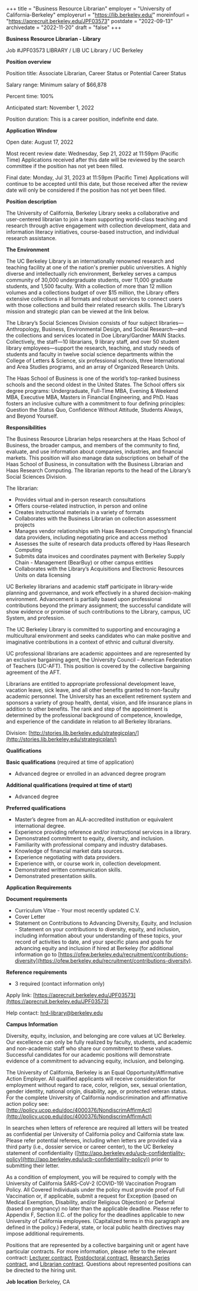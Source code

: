 +++
title = "Business Resource Librarian"
employer = "University of California-Berkeley"
employerurl = "https://lib.berkeley.edu/"
moreinfourl = "https://aprecruit.berkeley.edu/JPF03573"
postdate = "2022-09-13"
archivedate = "2022-11-20"
draft = "false"
+++

**Business Resource Librarian - Library**

Job #JPF03573
LIBRARY / LIB UC Library / UC Berkeley

**Position overview**

Position title: Associate Librarian, Career Status or Potential Career Status

Salary range: Minimum salary of $66,878

Percent time: 100%

Anticipated start: November 1, 2022

Position duration: This is a career position, indefinite end date.

**Application Window**

Open date: August 17, 2022

Most recent review date: Wednesday, Sep 21, 2022 at 11:59pm (Pacific Time)
Applications received after this date will be reviewed by the search committee if the position has not yet been filled.

Final date: Monday, Jul 31, 2023 at 11:59pm (Pacific Time)
Applications will continue to be accepted until this date, but those received after the review date will only be considered if the position has not yet been filled.

**Position description**

The University of California, Berkeley Library seeks a collaborative and user-centered librarian to join a team supporting world-class teaching and research through active engagement with collection development, data and information literacy initiatives, course-based instruction, and individual research assistance.

**The Environment**

The UC Berkeley Library is an internationally renowned research and teaching facility at one of the nation's premier public universities. A highly diverse and intellectually rich environment, Berkeley serves a campus community of 30,000 undergraduate students, over 11,000 graduate students, and 1,500 faculty. With a collection of more than 12 million volumes and a collections budget of over $15 million, the Library offers extensive collections in all formats and robust services to connect users with those collections and build their related research skills. The Library’s mission and strategic plan can be viewed at the link below.

The Library’s Social Sciences Division consists of four subject libraries—Anthropology, Business, Environmental Design, and Social Research—and the collections and services located in Doe Library/Gardner MAIN Stacks. Collectively, the staff—10 librarians, 9 library staff, and over 50 student library employees—support the research, teaching, and study needs of students and faculty in twelve social science departments within the College of Letters & Science, six professional schools, three International and Area Studies programs, and an array of Organized Research Units.

The Haas School of Business is one of the world’s top-ranked business schools and the second oldest in the United States. The School offers six degree programs: Undergraduate, Full-Time MBA, Evening & Weekend MBA, Executive MBA, Masters in Financial Engineering, and PhD. Haas fosters an inclusive culture with a commitment to four defining principles: Question the Status Quo, Confidence Without Attitude, Students Always, and Beyond Yourself.

**Responsibilities**

The Business Resource Librarian helps researchers at the Haas School of Business, the broader campus, and members of the community to find, evaluate, and use information about companies, industries, and financial markets. This position will also manage data subscriptions on behalf of the Haas School of Business, in consultation with the Business Librarian and Haas Research Computing. The librarian reports to the head of the Library’s Social Sciences Division.

The librarian:

- Provides virtual and in-person research consultations
- Offers course-related instruction, in person and online
- Creates instructional materials in a variety of formats
- Collaborates with the Business Librarian on collection assessment projects
-  Manages vendor relationships with Haas Research Computing’s financial data providers, including negotiating price and access method
- Assesses the suite of research data products offered by Haas Research Computing
- Submits data invoices and coordinates payment with Berkeley Supply Chain - Management (BearBuy) or other campus entities
- Collaborates with the Library’s Acquisitions and Electronic Resources Units on data licensing

UC Berkeley librarians and academic staff participate in library-wide planning and governance, and work effectively in a shared decision-making environment. Advancement is partially based upon professional contributions beyond the primary assignment; the successful candidate will show evidence or promise of such contributions to the Library, campus, UC System, and profession.

The UC Berkeley Library is committed to supporting and encouraging a multicultural environment and seeks candidates who can make positive and imaginative contributions in a context of ethnic and cultural diversity.

UC professional librarians are academic appointees and are represented by an exclusive bargaining agent, the University Council – American Federation of Teachers (UC-AFT). This position is covered by the collective bargaining agreement of the AFT.

Librarians are entitled to appropriate professional development leave, vacation leave, sick leave, and all other benefits granted to non-faculty academic personnel. The University has an excellent retirement system and sponsors a variety of group health, dental, vision, and life insurance plans in addition to other benefits. The rank and step of the appointment is determined by the professional background of competence, knowledge, and experience of the candidate in relation to all Berkeley librarians.

Division: [http://stories.lib.berkeley.edu/strategicplan/](http://stories.lib.berkeley.edu/strategicplan/)

**Qualifications**

**Basic qualifications** (required at time of application)

-  Advanced degree or enrolled in an advanced degree program

**Additional qualifications (required at time of start)**

- Advanced degree

**Preferred qualifications**

- Master’s degree from an ALA-accredited institution or equivalent international degree.
- Experience providing reference and/or instructional services in a library.
- Demonstrated commitment to equity, diversity, and inclusion.
- Familiarity with professional company and industry databases.
- Knowledge of financial market data sources.
- Experience negotiating with data providers.
- Experience with, or course work in, collection development.
- Demonstrated written communication skills.
- Demonstrated presentation skills.

**Application Requirements**

**Document requirements**

- Curriculum Vitae - Your most recently updated C.V.
- Cover Letter
- Statement on Contributions to Advancing Diversity, Equity, and Inclusion - Statement on your contributions to diversity, equity, and inclusion, including information about your understanding of these topics, your record of activities to date, and your specific plans and goals for advancing equity and inclusion if hired at Berkeley (for additional information go to [https://ofew.berkeley.edu/recruitment/contributions-diversity](https://ofew.berkeley.edu/recruitment/contributions-diversity).

**Reference requirements**

- 3 required (contact information only)

Apply link: [https://aprecruit.berkeley.edu/JPF03573](https://aprecruit.berkeley.edu/JPF03573)

Help contact: hrd-library@berkeley.edu

**Campus Information**

Diversity, equity, inclusion, and belonging are core values at UC Berkeley. Our excellence can only be fully realized by faculty, students, and academic and non-academic staff who share our commitment to these values. Successful candidates for our academic positions will demonstrate evidence of a commitment to advancing equity, inclusion, and belonging.

The University of California, Berkeley is an Equal Opportunity/Affirmative Action Employer. All qualified applicants will receive consideration for employment without regard to race, color, religion, sex, sexual orientation, gender identity, national origin, disability, age, or protected veteran status. For the complete University of California nondiscrimination and affirmative action policy see: [http://policy.ucop.edu/doc/4000376/NondiscrimAffirmAct](http://policy.ucop.edu/doc/4000376/NondiscrimAffirmAct)

In searches when letters of reference are required all letters will be treated as confidential per University of California policy and California state law. Please refer potential referees, including when letters are provided via a third party (i.e., dossier service or career center), to the UC Berkeley statement of confidentiality ([http://apo.berkeley.edu/ucb-confidentiality-policy](http://apo.berkeley.edu/ucb-confidentiality-policy)) prior to submitting their letter.

As a condition of employment, you will be required to comply with the University of California SARS-CoV-2 (COVID-19) Vaccination Program Policy. All Covered Individuals under the policy must provide proof of Full Vaccination or, if applicable, submit a request for Exception (based on Medical Exemption, Disability, and/or Religious Objection) or Deferral (based on pregnancy) no later than the applicable deadline. Please refer to Appendix F, Section II.C. of the policy for the deadlines applicable to new University of California employees. (Capitalized terms in this paragraph are defined in the policy.) Federal, state, or local public health directives may impose additional requirements.

Positions that are represented by a collective bargaining unit or agent have particular contracts. For more information, please refer to the relevant contract: [Lecturer contract](https://ucnet.universityofcalifornia.edu/labor/bargaining-units/ix/index.html), [Postdoctoral contract](https://ucnet.universityofcalifornia.edu/labor/bargaining-units/px/index.html), [Research Series contract](https://ucnet.universityofcalifornia.edu/labor/bargaining-units/ra/index.html), and [Librarian contract](https://ucnet.universityofcalifornia.edu/labor/bargaining-units/lx/index.html). Questions about represented positions can be directed to the hiring unit.

**Job location**
Berkeley, CA

